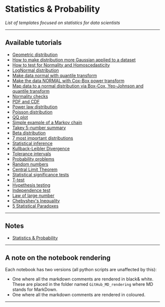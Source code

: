 # Statistics & Probability
*List of templates focused on statistics for data scientists*
***

## Available tutorials
- [Geometric distribution](https://github.com/kyaiooiayk/Statistics-Probability-Notes/blob/main/tutorials/Geometric%20distribution.ipynb)
- [How to make distribution more Gaussian applied to a dataset](https://github.com/kyaiooiayk/Statistics-Probability-Notes/blob/main/tutorials/How%20to%20make%20distribution%20more%20Gaussian%20applied%20to%20a%20dataset.ipynb)
- [How to test for Normality and Homoscedasticity](https://github.com/kyaiooiayk/Statistics-Probability-Notes/blob/main/tutorials/How%20to%20test%20for%20Normality%20and%20Homoscedasticity.ipynb)
- [LogNormal distribution](https://github.com/kyaiooiayk/Statistics-Probability-Notes/blob/main/tutorials/LogNormal%20distribution.ipynb)
- [Make data normal with quantile transform](https://github.com/kyaiooiayk/Statistics-Probability-Notes/blob/main/tutorials/Make%20data%20normal%20with%20quantile%20transform.ipynb)
- [Make the data NORMAL with Cox-Box power transform](https://github.com/kyaiooiayk/Statistics-Probability-Notes/blob/main/tutorials/Make%20the%20data%20NORMAL%20with%20Cox-Box%20power%20transform.ipynb)
- [Map data to a normal distribution via Box-Cox, Yeo-Johnson and quantile transform](https://github.com/kyaiooiayk/Statistics-Probability-Notes/blob/main/tutorials/Map%20data%20to%20a%20normal%20distribution%20via%20Box-Cox%2C%20Yeo-Johnson%20and%20quantile%20transform.ipynb)
- [Normality checks](https://github.com/kyaiooiayk/Statistics-Probability-Notes/blob/main/tutorials/Normality%20checks.ipynb)
- [PDF and CDF](https://github.com/kyaiooiayk/Statistics-Probability-Notes/blob/main/tutorials/PDF%20and%20CDF.ipynb)
- [Power law distribution](https://github.com/kyaiooiayk/Statistics-Probability-Notes/blob/main/tutorials/Power%20law%20distribution.ipynb)
- [Poisson distribution](https://github.com/kyaiooiayk/Statistics-Probability-Notes/blob/main/tutorials/Poisson%20distribution.ipynb)
- [QQ plot](https://github.com/kyaiooiayk/Statistics-Probability-Notes/blob/main/tutorials/QQ%20plot.ipynb)
- [Simple example of a Markov chain](https://github.com/kyaiooiayk/Statistics-Probability-Notes/blob/main/tutorials/Simple%20example%20of%20a%20Markov%20chain.ipynb)
- [Takey 5-number summary](https://github.com/kyaiooiayk/Statistics-Probability-Notes/blob/main/tutorials/Takey%205-number%20summary.ipynb)
- [Beta distribution](https://github.com/kyaiooiayk/Statistics-Probability-Notes/blob/main/tutorials/Beta%20distribution.ipynb)
- [7 most important distributions](https://github.com/kyaiooiayk/Statistics-Probability-Notes/blob/main/tutorials/7%20most%20important%20distributions.ipynb)
- [Statistical inference](https://github.com/kyaiooiayk/Statistics-Probability-Notes/blob/main/tutorials/Statistical%20inference.ipynb)
- [Kullback-Leibler Divergence](https://github.com/kyaiooiayk/Statistics-Probability-Notes/blob/main/tutorials/Kullback-Leibler%20Divergence.ipynb)
- [Tolerance intervals](https://github.com/kyaiooiayk/Statistics-Probability-Notes/blob/main/tutorials/Tolerance%20intervals.ipynb)
- [Probability problems](https://github.com/kyaiooiayk/Statistics-Probability-Notes/blob/main/tutorials/Probability%20problems.ipynb)
- [Random numbers](https://github.com/kyaiooiayk/Statistics-Probability-Notes/blob/main/tutorials/Random%20numbers.ipynb)
- [Central Limit Theorem](https://github.com/kyaiooiayk/Statistics-Probability-Notes/blob/main/tutorials/Central%20Limit%20Theorem.ipynb)
- [Statistical significance tests](https://github.com/kyaiooiayk/Statistics-Probability-Notes/blob/main/tutorials/Statistical%20significance%20tests.ipynb)
- [T-test](https://github.com/kyaiooiayk/Statistics-Probability-Notes/blob/main/tutorials/T-test.ipynb)
- [Hypethesis testing](https://github.com/kyaiooiayk/Statistics-Probability-Notes/blob/main/tutorials/Hypothesis%20testing.ipynb)
- [Independence test](https://github.com/kyaiooiayk/Statistics-Probability-Notes/blob/main/tutorials/Independence%20Test.ipynb)
- [Law of large number](https://github.com/kyaiooiayk/Statistics-Probability-Notes/blob/main/tutorials/Law%20of%20large%20number.ipynb)
- [Chebyshev's Inequality](https://github.com/kyaiooiayk/Statistics-Probability-Notes/blob/main/tutorials/Chebyshev's%20Inequality.ipynb)
- [5 Statistical Paradoxes](https://github.com/kyaiooiayk/Statistics-Probability-Notes/blob/main/tutorials/5%20Statistical%20Paradoxes.ipynb)
***

## Notes
- [Statistics & Probability](https://drive.google.com/drive/u/1/folders/1YW0sN9uGx7bOUbXQOwmZ3RNGoeRDqbiz)
***

## A note on the notebook rendering
Each notebook has two versions (all python scripts are unaffected by this):
- One where all the markdown comments are rendered in black& white. These are placed in the folder named `GitHub_MD_rendering` where MD stands for MarkDown.
- One where all the markdown comments are rendered in coloured.
***

